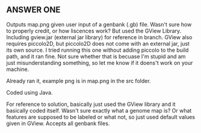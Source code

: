 ## ANSWER ONE

Outputs map.png given user input of a genbank (.gb) file. Wasn't sure how to properly credit, or how liscences work? But used the GView Library. Including gview.jar (external jar library) for reference in branch. GView also requires piccolo2D, but piccolo2D does not come with an external jar, just its own source. I tried running this one without adding piccolo to the build path, and it ran fine. Not sure whether that is becuase I'm stupid and am just misunderstanding something, so let me know if it doens't work on your machine.

Already ran it, example png is in map.png in the src folder.

Coded using Java.

For reference to solution, basically just used the GView library and it basically coded itself. Wasn't sure exactly what a genome map is? Or what features are supposed to be labeled or what not, so just used default values given in GView. Accepts all genbank files. 
